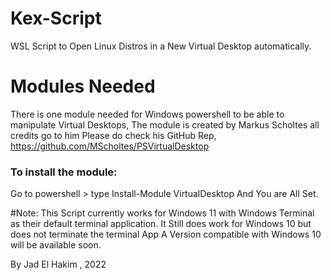 # Kex-Script
WSL Script to Open Linux Distros in a New Virtual Desktop automatically. 

# Modules Needed
There is one module needed for Windows powershell to be able to manipulate Virtual Desktops, The module is created by Markus Scholtes all credits go to him 
Please do check his GitHub Rep, https://github.com/MScholtes/PSVirtualDesktop

### To install the module:
Go to powershell > type Install-Module VirtualDesktop 
And You are All Set.


#Note: 
This Script currently works for Windows 11 with Windows Terminal as their default terminal application. It Still does work for Windows 10 but does not terminate the terminal App
A Version compatible with Windows 10 will be available soon.

By Jad El Hakim , 2022
